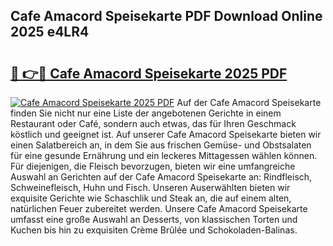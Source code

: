 ## Cafe Amacord Speisekarte PDF Download Online 2025 e4LR4

# <h2><a href="http://gcd3hbg.nevu.top/?p=Cafe+Amacord+Speisekarte">🔗 👉🔴 Cafe Amacord Speisekarte 2025 PDF</a></h2>

[![Cafe Amacord Speisekarte 2025 PDF](https://i.imgur.com/dBaPXMq.png)](http://gcd3hbg.nevu.top/?p=Cafe+Amacord+Speisekarte)
Auf der Cafe Amacord Speisekarte finden Sie nicht nur eine Liste der angebotenen Gerichte in einem Restaurant oder Café, sondern auch etwas, das für Ihren Geschmack köstlich und geeignet ist. Auf unserer Cafe Amacord Speisekarte bieten wir einen Salatbereich an, in dem Sie aus frischen Gemüse- und Obstsalaten für eine gesunde Ernährung und ein leckeres Mittagessen wählen können. Für diejenigen, die Fleisch bevorzugen, bieten wir eine umfangreiche Auswahl an Gerichten auf der Cafe Amacord Speisekarte an: Rindfleisch, Schweinefleisch, Huhn und Fisch. Unseren Auserwählten bieten wir exquisite Gerichte wie Schaschlik und Steak an, die auf einem alten, natürlichen Feuer zubereitet werden. Unsere Cafe Amacord Speisekarte umfasst eine große Auswahl an Desserts, von klassischen Torten und Kuchen bis hin zu exquisiten Crème Brûlée und Schokoladen-Balinas.
